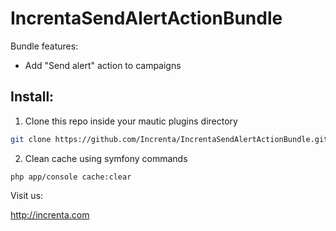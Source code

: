 # IncrentaSendAlertActionBundle

Bundle features:
* Add "Send alert" action to campaigns

## Install:

1. Clone this repo inside your mautic plugins directory

```bash
git clone https://github.com/Increnta/IncrentaSendAlertActionBundle.git mautic_root/plugins
```
2. Clean cache using symfony commands
```
php app/console cache:clear
```



Visit us:

http://increnta.com
